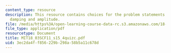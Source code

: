 ```yaml
---
content_type: resource
description: This resource contains choices for the problem statements related to
  damping and amplitude.
file: /media/https%3A/open-learning-course-data-rc.s3.amazonaws.com/18-03sc-differential-equations-fall-2011/3ec2da4ff856229b298a58b5a11c678d_MIT18_03SCF11_s15_4quizc.pdf
file_type: application/pdf
resourcetype: Document
title: MIT18_03SCF11_s15_4quizc.pdf
uid: 3ec2da4f-f856-229b-298a-58b5a11c678d
---
```

